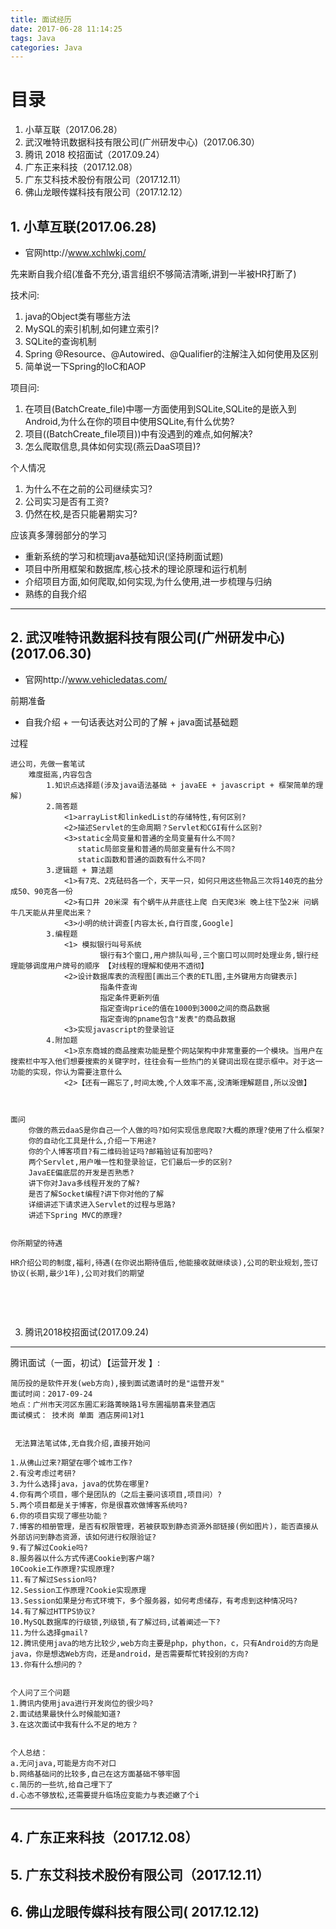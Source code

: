```yaml
---
title: 面试经历
date: 2017-06-28 11:14:25
tags: Java
categories: Java
---
```



# 目录
1. 小草互联（2017.06.28）
2. 武汉唯特讯数据科技有限公司(广州研发中心)（2017.06.30）
3. 腾讯 2018 校招面试（2017.09.24）
4. 广东正来科技（2017.12.08）
5. 广东艾科技术股份有限公司（2017.12.11）
6. 佛山龙眼传媒科技有限公司（2017.12.12）




## 1. 小草互联(2017.06.28)

+ 官网http://www.xchlwkj.com/


先来断自我介绍(准备不充分,语言组织不够简洁清晰,讲到一半被HR打断了)

技术问:
1. java的Object类有哪些方法
2. MySQL的索引机制,如何建立索引?
3. SQLite的查询机制
4. Spring @Resource、@Autowired、@Qualifier的注解注入如何使用及区别
5. 简单说一下Spring的IoC和AOP


项目问:
1. 在项目(BatchCreate_file)中哪一方面使用到SQLite,SQLite的是嵌入到Android,为什么在你的项目中使用SQLite,有什么优势?
2. 项目((BatchCreate_file项目))中有没遇到的难点,如何解决?
3. 怎么爬取信息,具体如何实现(燕云DaaS项目)?


个人情况
1. 为什么不在之前的公司继续实习?
2. 公司实习是否有工资?
3. 仍然在校,是否只能暑期实习?

应该真多薄弱部分的学习
+ 重新系统的学习和梳理java基础知识(坚持刷面试题)
+ 项目中所用框架和数据库,核心技术的理论原理和运行机制
+ 介绍项目方面,如何爬取,如何实现,为什么使用,进一步梳理与归纳
+ 熟练的自我介绍

---



## 2. 武汉唯特讯数据科技有限公司(广州研发中心)(2017.06.30)
+ 官网http://www.vehicledatas.com/


前期准备
+ 自我介绍 + 一句话表达对公司的了解 + java面试基础题

过程
```
进公司，先做一套笔试
	难度挺高,内容包含
		1.知识点选择题(涉及java语法基础 + javaEE + javascript + 框架简单的理解)
		2.简答题
			<1>arrayList和linkedList的存储特性,有何区别?
			<2>描述Servlet的生命周期？Servlet和CGI有什么区别?
			<3>static全局变量和普通的全局变量有什么不同?
			   static局部变量和普通的局部变量有什么不同?
			   static函数和普通的函数有什么不同?
	    3.逻辑题 + 算法题
	    	<1>有7克、2克砝码各一个，天平一只，如何只用这些物品三次将140克的盐分成50、90克各一份
	    	<2>有口井 20米深 有个蜗牛从井底往上爬 白天爬3米 晚上往下坠2米 问蜗牛几天能从井里爬出来？
	    	<3>小明的统计调查[内容太长,自行百度,Google]
	    3.编程题
	    	<1> 模拟银行叫号系统
	    			银行有3个窗口,用户排队叫号,三个窗口可以同时处理业务,银行经理能够调度用户牌号的顺序 【对线程的理解和使用不透彻】
	    	<2>设计数据库表的流程图[画出三个表的ETL图,主外键用方向键表示]
	    			指条件查询
	    			指定条件更新列值
	    			指定查询price的值在1000到3000之间的商品数据
	    			指定查询的pname包含"发表"的商品数据
	    	<3>实现javascript的登录验证
	    4.附加题
	    	<1>京东商城的商品搜索功能是整个网站架构中非常重要的一个模块。当用户在搜索栏中写入他们想要搜索的关键字时，往往会有一些热门的关键词出现在提示框中。对于这一功能的实现，你认为需要注意什么
	    	<2>【还有一踢忘了,时间太晚,个人效率不高,没清晰理解题目,所以没做】



面问
	你做的燕云daaS是你自己一个人做的吗?如何实现信息爬取?大概的原理?使用了什么框架?
	你的自动化工具是什么,介绍一下用途?
	你的个人博客项目?有二维码验证吗?邮箱验证有加密吗?
	两个Servlet,用户唯一性和登录验证，它们最后一步的区别?
	JavaEE偏底层的开发是否熟悉?
	讲下你对Java多线程开发的了解?
	是否了解Socket编程?讲下你对他的了解
	详细讲述下请求进入Servlet的过程与思路?
	讲述下Spring MVC的原理?


你所期望的待遇

HR介绍公司的制度,福利,待遇(在你说出期待值后,他能接收就继续谈),公司的职业规划,签订协议(长期,最少1年),公司对我们的期望


```
<br><br>



3. 腾讯2018校招面试(2017.09.24)
---------------------
腾讯面试（一面，初试）【运营开发 】:
```
简历投的是软件开发(web方向),接到面试邀请时的是"运营开发"
面试时间：2017-09-24
地点：广州市天河区东圃汇彩路菁映路1号东圃福朋喜来登酒店
面试模式： 技术岗 单面 酒店房间1对1


 无法算法笔试体,无自我介绍,直接开始问

1.从佛山过来?期望在哪个城市工作?
2.有没考虑过考研?
3.为什么选择java，java的优势在哪里?
4.你有两个项目，哪个是团队的（之后主要问该项目,项目问）?
5.两个项目都是关于博客，你是很喜欢做博客系统吗?
6.你的项目实现了哪些功能？
7.博客的相册管理，是否有权限管理，若被获取到静态资源外部链接(例如图片)，能否直接从外部访问到静态资源，该如何进行权限验证?
9.有了解过Cookie吗?
8.服务器以什么方式传递Cookie到客户端?
10Cookie工作原理?实现原理?
11.有了解过Session吗?
12.Session工作原理?Cookie实现原理
13.Session如果是分布式环境下，多个服务器，如何考虑储存，有考虑到这种情况吗?
14.有了解过HTTPS协议?
10.MySQL数据库的行级锁,列级锁,有了解过码,试着阐述一下?
11.为什么选择gmail?
12.腾讯使用java的地方比较少,web方向主要是php，phython，c，只有Android的方向是java，你是想选Web方向，还是android，是否需要帮忙转投别的方向?
13.你有什么想问的？


个人问了三个问题
1.腾讯内使用java进行开发岗位的很少吗?
2.面试结果最快什么时候能知道?
3.在这次面试中我有什么不足的地方？


个人总结：
a.无问java,可能是方向不对口
b.网络基础问的比较多,自己在这方面基础不够牢固
c.简历的一些坑,给自己埋下了
d.心态不够放松,还需要提升临场应变能力与表述嫩了个i
```
----


## 4. 广东正来科技（2017.12.08）
## 5. 广东艾科技术股份有限公司（2017.12.11）
## 6. 佛山龙眼传媒科技有限公司( 2017.12.12)